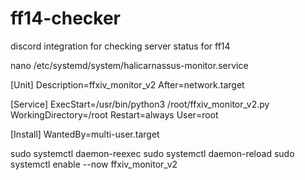 # ff14-checker
discord integration for checking server status for ff14




nano /etc/systemd/system/halicarnassus-monitor.service

[Unit]
Description=ffxiv_monitor_v2
After=network.target

[Service]
ExecStart=/usr/bin/python3 /root/ffxiv_monitor_v2.py
WorkingDirectory=/root
Restart=always
User=root

[Install]
WantedBy=multi-user.target






sudo systemctl daemon-reexec
sudo systemctl daemon-reload
sudo systemctl enable --now ffxiv_monitor_v2
